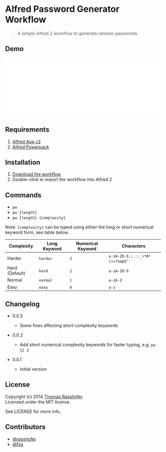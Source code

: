 # Alfred Password Generator Workflow

> A simple Alfred 2 workflow to generate random passwords

## Demo

![](demo.gif)

## Requirements

1. [Alfred App v2](http://www.alfredapp.com/#download)
1. [Alfred Powerpack](https://buy.alfredapp.com/)

## Installation

1. [Download the workflow](https://github.com/rasshofer/alfred-password-generator-workflow/raw/master/password-generator.alfredworkflow)
2. Double-click to import the workflow into Alfred 2

## Commands

- `pw`
- `pw {length}`
- `pw {length} {complexity}`

Note: `{complexity}` can be typed using either the long or short numerical keyword form, see table below.

| Complexity     | Long Keyword | Numerical Keyword | Characters                      |
| -------------- | ------------ | ----------------- | ------------------------------- |
| Harder         | `harder`     | `3`               | `a-zA-Z0-9,;.:-_+*#!()=?%&@$"'` |
| Hard (Default) | `hard`       | `2`               | `a-zA-Z0-9`                     |
| Normal         | `normal`     | `1`               | `a-zA-Z`                        |
| Easy           | `easy`       | `0`               | `a-z`                           |

## Changelog

* 0.0.3
	* Some fixes affecting short complexity keywords

* 0.0.2
	* Add short numerical complexity keywords for faster typing, e.g. `pw 12 3`

* 0.0.1
	* Initial version

## License

Copyright (c) 2014 [Thomas Rasshofer](http://thomasrasshofer.com/)  
Licensed under the MIT license.

See LICENSE for more info.

## Contributors

- [@rasshofer](https://github.com/rasshofer)
- [@fza](https://github.com/fza)
